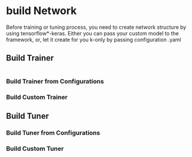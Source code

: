 # build Network

Before training or tuning process, you need to create network structure by using tensorflow*-keras. 
Either you can pass your custom model to the framework, or, let it create for you k-only by passing configuration .yaml


## Build Trainer

```

```


### Build Trainer from Configurations

### Build Custom Trainer 


## Build Tuner


### Build Tuner from Configurations

### Build Custom Tuner 
